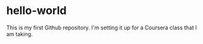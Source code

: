 # hello-world
This is my first Github repository.  I'm setting it up for a Coursera class that I am taking.  
